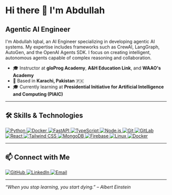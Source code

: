<!--
**Abdullah-Iqbal-01/Abdullah-Iqbal-01** is a ✨ _special_ ✨ repository because its `README.md` (this file) appears on your GitHub profile.
-->

# Hi there 👋 I'm Abdullah

## Agentic AI Engineer 

I'm Abdullah Iqbal, an AI Engineer specializing in developing agentic AI systems. My expertise includes frameworks such as CrewAI, LangGraph, AutoGen, and the OpenAI Agents SDK. I focus on creating intelligent, autonomous agents capable of complex reasoning and collaboration.
  
- 🎓 Instructor at **gloProg Academy**, **A&H Education Link**, and **WAAO's Academy**  
- 📍 Based in **Karachi, Pakistan** 🇵🇰  
- 🎓 Currently learning at **Presidential Initiative for Artificial Intelligence and Computing (PIAIC)**  

---

## 🛠️ Skills & Technologies

<p align="left">
  <a href="https://www.python.org" target="_blank" rel="noopener noreferrer">
    <img src="https://img.shields.io/badge/Python-3776AB?style=for-the-badge&logo=python&logoColor=white" alt="Python" />
  </a>
  <a href="https://www.docker.com" target="_blank" rel="noopener noreferrer">
    <img src="https://img.shields.io/badge/Docker-2496ED?style=for-the-badge&logo=docker&logoColor=white" alt="Docker" />
  </a>
  <a href="https://fastapi.tiangolo.com" target="_blank" rel="noopener noreferrer">
    <img src="https://img.shields.io/badge/FastAPI-009688?style=for-the-badge&logo=fastapi&logoColor=white" alt="FastAPI" />
  </a>
  <a href="https://www.typescriptlang.org" target="_blank" rel="noopener noreferrer">
    <img src="https://img.shields.io/badge/TypeScript-3178C6?style=for-the-badge&logo=typescript&logoColor=white" alt="TypeScript" />
  </a>
  <a href="https://nodejs.org" target="_blank" rel="noopener noreferrer">
    <img src="https://img.shields.io/badge/Node.js-339933?style=for-the-badge&logo=node.js&logoColor=white" alt="Node.js" />
  </a>
  <a href="https://github.com" target="_blank" rel="noopener noreferrer">
    <img src="https://img.shields.io/badge/Git-000000?style=for-the-badge&logo=git&logoColor=white" alt="Git" />
  </a>
  <a href="https://gitlab.com" target="_blank" rel="noopener noreferrer">
    <img src="https://img.shields.io/badge/GitLab-FCA121?style=for-the-badge&logo=gitlab&logoColor=white" alt="GitLab" />
  </a>
  <a href="https://react.dev" target="_blank" rel="noopener noreferrer">
    <img src="https://img.shields.io/badge/React-20232A?style=for-the-badge&logo=react&logoColor=61DAFB" alt="React" />
  </a>
  <a href="https://tailwindcss.com" target="_blank" rel="noopener noreferrer">
    <img src="https://img.shields.io/badge/Tailwind_CSS-06B6D4?style=for-the-badge&logo=tailwind-css&logoColor=white" alt="Tailwind CSS" />
  </a>
  <a href="https://www.mongodb.com" target="_blank" rel="noopener noreferrer">
    <img src="https://img.shields.io/badge/MongoDB-47A248?style=for-the-badge&logo=mongodb&logoColor=white" alt="MongoDB" />
  </a>
  <a href="https://firebase.google.com" target="_blank" rel="noopener noreferrer">
    <img src="https://img.shields.io/badge/Firebase-FFA611?style=for-the-badge&logo=firebase&logoColor=white" alt="Firebase" />
  </a>
  <a href="https://www.linux.org" target="_blank" rel="noopener noreferrer">
    <img src="https://img.shields.io/badge/Linux-FCC624?style=for-the-badge&logo=linux&logoColor=black" alt="Linux" />
  </a>
  <a href="https://www.docker.com" target="_blank" rel="noopener noreferrer">
    <img src="https://img.shields.io/badge/Docker-2496ED?style=for-the-badge&logo=docker&logoColor=white" alt="Docker" />
  </a>
</p>

---

## 📫 Connect with Me

<p align="left">
  <a href="https://github.com/EngineerAbdullahIqbal/" target="_blank" rel="noopener noreferrer">
    <img src="https://img.shields.io/badge/GitHub-181717?style=for-the-badge&logo=github&logoColor=white" alt="GitHub" />
  </a>
  <a href="https://www.linkedin.com/in/engineerabdullahiqbal/" target="_blank" rel="noopener noreferrer">
    <img src="https://img.shields.io/badge/LinkedIn-0A66C2?style=for-the-badge&logo=linkedin&logoColor=white" alt="LinkedIn" />
  </a>
  <a href="mailto:your.engineerabdullahiqbal" target="_blank" rel="noopener noreferrer">
    <img src="https://img.shields.io/badge/Email-D14836?style=for-the-badge&logo=gmail&logoColor=white" alt="Email" />
  </a>
</p>

---

*“When you stop learning, you start dying.” – Albert Einstein*

<!--
**Abdullah-Iqbal-01/Abdullah-Iqbal-01** is a ✨ special ✨ repository because its `README.md` appears on your GitHub profile.
-->
